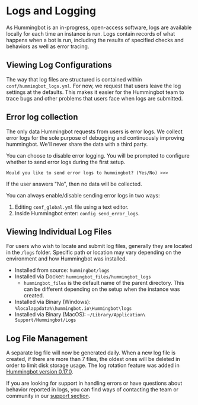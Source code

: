 # Logs and Logging

As Hummingbot is an in-progress, open-access software, logs are available locally for each time an instance is run. Logs contain records of what happens when a bot is run, including the results of specified checks and behaviors as well as error tracing.

## Viewing Log Configurations

The way that log files are structured is contained within `conf/hummingbot_logs.yml`. For now, we request that users leave the log settings at the defaults. This makes it easier for the Hummingbot team to trace bugs and other problems that users face when logs are submitted.

## Error log collection

The only data Hummingbot requests from users is error logs. We collect error logs for the sole purpose of debugging and continuously improving hummingbot. We'll never share the data with a third party.

You can choose to disable error logging. You will be prompted to configure whether to send error logs during the first setup.

```
Would you like to send error logs to hummingbot? (Yes/No) >>>
```
If the user answers "No", then no data will be collected.

You can always enable/disable sending error logs in two ways:

1. Editing `conf_global.yml` file using a text editor.
1. Inside Hummingbot enter: `config send_error_logs`.


## Viewing Individual Log Files

For users who wish to locate and submit log files, generally they are located in the `/logs` folder. 
Specific path or location may vary depending on the environment and how Hummingbot was installed.

- Installed from source: `hummingbot/logs`
- Installed via Docker: `hummingbot_files/hummingbot_logs`
    - `hummingbot_files` is the default name of the parent directory. This can be different depending on the setup 
    when the instance was created.
- Installed via Binary (Windows): `%localappdata%\hummingbot.io\Hummingbot\logs`
- Installed via Binary (MacOS): `~/Library/Application\ Support/Hummingbot/Logs`

## Log File Management

A separate log file will now be generated daily. When a new log file is created, if there are more than 7 files, 
the oldest ones will be deleted in order to limit disk storage usage. 
The log rotation feature was added in [Hummingbot version 0.17.0](https://docs.hummingbot.io/release-notes/0.17.0/#log-file-management-data-storage).

If you are looking for support in handling errors or have questions about behavior reported in logs, 
you can find ways of contacting the team or community in our [support section](/support).
